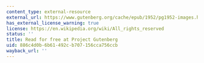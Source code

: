 ```yaml
---
content_type: external-resource
external_url: https://www.gutenberg.org/cache/epub/1952/pg1952-images.html
has_external_license_warning: true
license: https://en.wikipedia.org/wiki/All_rights_reserved
status: ''
title: Read for free at Project Gutenberg
uid: 886c4d0b-6b61-492c-b707-156cca756ccb
wayback_url: ''
---
```

